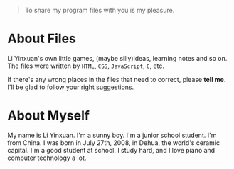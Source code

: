 >To share my program files with you is my pleasure. 
# About Files
Li Yinxuan's own little games, (maybe silly)ideas, learning notes and so on. 
The files were written by `HTML`, `CSS`, `JavaScript`, `C`, etc. 

If there's any wrong places in the files that need to correct, please __tell me__. 
I'll be glad to follow your right suggestions. 
# About Myself 
My name is Li Yinxuan. I'm a sunny boy. 
I'm a junior school student. I'm from China. I was born in July 27th, 2008, in Dehua, the world's ceramic capital. 
I'm a good student at school.
I study hard, and I love piano and computer technology a lot. 
